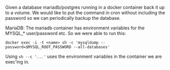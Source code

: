 
Given a database mariadb/postgres running in a docker container back it up to a volume.
We would like to put the command in cron without including the password so we can periodically backup the database.


MariaDB:
The mariadb container has environment variables for the MYSQL_* user/password etc.
So we were able to run this:
```
docker exec -i -t <name> sh -c 'mysqldump --password=$MYSQL_ROOT_PASSWORD --all-databases'
```
Using ```sh --c '...'``` uses the environment variables in the container we are exec'ing in.



